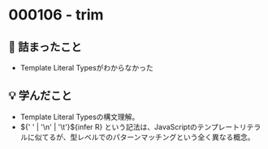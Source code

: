 # 000106 - trim

## 🤔 詰まったこと

- Template Literal Typesがわからなかった

## 💡 学んだこと

- Template Literal Typesの構文理解。
- ${' ' | '\n' | '\t'}${infer R} という記法は、JavaScriptのテンプレートリテラルに似てるが、型レベルでのパターンマッチングという全く異なる概念。
